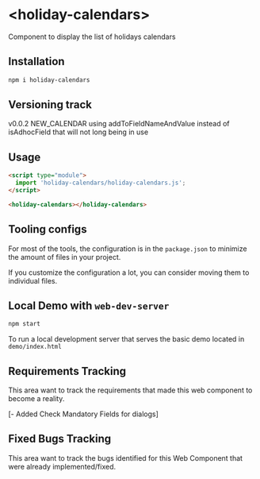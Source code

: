 # \<holiday-calendars>
Component to display the list of holidays calendars 

## Installation

```bash
npm i holiday-calendars
```

## Versioning track

v0.0.2 NEW_CALENDAR using addToFieldNameAndValue instead of isAdhocField that will not long being in use


## Usage

```html
<script type="module">
  import 'holiday-calendars/holiday-calendars.js';
</script>

<holiday-calendars></holiday-calendars>
```



## Tooling configs

For most of the tools, the configuration is in the `package.json` to minimize the amount of files in your project.

If you customize the configuration a lot, you can consider moving them to individual files.

## Local Demo with `web-dev-server`

```bash
npm start
```

To run a local development server that serves the basic demo located in `demo/index.html`

## Requirements Tracking 

This area want to track the requirements that made this web component to become a reality. 

[- Added Check Mandatory Fields for dialogs]

 

## Fixed Bugs Tracking 

This area want to track the bugs identified for this Web Component that were already implemented/fixed. 